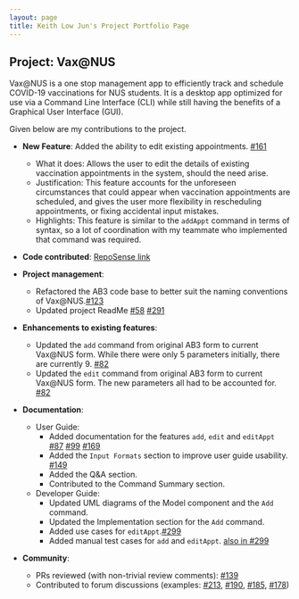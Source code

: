 ```yaml
---
layout: page
title: Keith Low Jun's Project Portfolio Page
---
```


## Project: Vax@NUS

Vax@NUS is a one stop management app to efficiently track and schedule COVID-19 vaccinations for NUS students. It is a desktop app optimized for use via a Command Line Interface (CLI) while still having the benefits of a Graphical User Interface (GUI).

Given below are my contributions to the project.

* **New Feature**: Added the ability to edit existing appointments. [\#161](https://github.com/AY2021S2-CS2103T-W10-4/tp/pull/161)
    * What it does: Allows the user to edit the details of existing vaccination appointments in the system, should the need arise. 
    * Justification: This feature accounts for the unforeseen circumstances that could appear when vaccination appointments are scheduled, and gives the user more flexibility in rescheduling appointments, or fixing accidental input mistakes. 
    * Highlights: This feature is similar to the `addAppt` command in terms of syntax, so a lot of coordination with my teammate who implemented that command was required. 

* **Code contributed**: [RepoSense link](https://nus-cs2103-ay2021s2.github.io/tp-dashboard/?search=fairyinabottle4&sort=groupTitle&sortWithin=title&since=2021-02-19&timeframe=commit&mergegroup=&groupSelect=groupByRepos&breakdown=false&tabOpen=true&tabType=zoom&zA=fairyinabottle4&zR=AY2021S2-CS2103T-W10-4%2Ftp%5Bmaster%5D&zACS=222.765625&zS=2021-02-19&zFS=w10-4&zU=2021-04-06&zMG=undefined&zFTF=commit&zFGS=groupByRepos&zFR=false)

* **Project management**:
    * Refactored the AB3 code base to better suit the naming conventions of Vax@NUS.[\#123](https://github.com/AY2021S2-CS2103T-W10-4/tp/pull/123)  
    * Updated project ReadMe [\#58](https://github.com/AY2021S2-CS2103T-W10-4/tp/pull/58) [\#291](https://github.com/AY2021S2-CS2103T-W10-4/tp/pull/291)

* **Enhancements to existing features**:
    * Updated the `add` command from original AB3 form to current Vax@NUS form. While there were only 5 parameters initially, there are currently 9. [\#82](https://github.com/AY2021S2-CS2103T-W10-4/tp/pull/82)
    * Updated the `edit` command from original AB3 form to current Vax@NUS form. The new parameters all had to be accounted for. [\#82](https://github.com/AY2021S2-CS2103T-W10-4/tp/pull/82)

* **Documentation**:
    * User Guide:
        * Added documentation for the features `add`, `edit` and `editAppt` [\#87](https://github.com/AY2021S2-CS2103T-W10-4/tp/pull/87) [\#99](https://github.com/AY2021S2-CS2103T-W10-4/tp/pull/99) [\#169](https://github.com/AY2021S2-CS2103T-W10-4/tp/pull/169)
        * Added the `Input Formats` section to improve user guide usability. [\#149](https://github.com/AY2021S2-CS2103T-W10-4/tp/pull/149)
        * Added the Q&A section. 
        * Contributed to the Command Summary section. 
    * Developer Guide:
        * Updated UML diagrams of the Model component and the `Add` command.
        * Updated the Implementation section for the `Add` command. 
        * Added use cases for `editAppt`.[\#299](https://github.com/AY2021S2-CS2103T-W10-4/tp/pull/299)
        * Added manual test cases for `add` and `editAppt`. [also in \#299](https://github.com/AY2021S2-CS2103T-W10-4/tp/pull/299)

* **Community**:
    * PRs reviewed (with non-trivial review comments): [\#139](https://github.com/AY2021S2-CS2103T-W10-4/tp/pull/139)
    * Contributed to forum discussions (examples: [\#213](https://github.com/nus-cs2103-AY2021S2/forum/issues/213), [\#190](https://github.com/nus-cs2103-AY2021S2/forum/issues/190), [\#185](https://github.com/nus-cs2103-AY2021S2/forum/issues/185), [\#178](https://github.com/nus-cs2103-AY2021S2/forum/issues/178))
    
    
